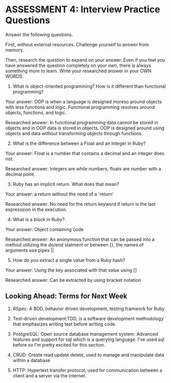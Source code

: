 # ASSESSMENT 4: Interview Practice Questions

Answer the following questions.

First, without external resources. Challenge yourself to answer from memory.

Then, research the question to expand on your answer. Even if you feel you have answered the question completely on your own, there is always something more to learn. Write your researched answer in your OWN WORDS.

1. What is object-oriented programming? How is it different than functional programming?

Your answer: OOP is when a language is designed moreso around objects with less functions and logic. Functional programming resolves around objects, functions, and logic.

Researched answer: In functional programming data cannot be stored in objects and in OOP data is stored in objects. OOP is designed around using objects and data without transforming objects through functions.

2. What is the difference between a Float and an Integer in Ruby?

Your answer: Float is a number that contains a decimal and an integer does not.

Researched answer: Integers are while numbers, floats are number with a decimal point.

3. Ruby has an implicit return. What does that mean?

Your answer: a return without the need of a 'return'

Researched answer: No need for the return keyword if return is the last expresssion in the execution.

4. What is a block in Ruby?.

Your answer: Object containing code

Researched answer: An anonymous function that can be passed into a method utilizing the do/end statment or between {}, the names of arguments use pipes ||

5. How do you extract a single value from a Ruby hash?

Your answer: Using the key associated with that value using []

Researched answer: Can be extracted by using bracket notation

## Looking Ahead: Terms for Next Week

1. RSpec: A BDD, behavior driven development, testing framwork for Ruby

2. Test-driven development:TDD, is a software development methodology that emphasizes writing test before writing code.

3. PostgreSQL: Open source database management system. Advanced features and support for sql which is a querying language. I've used sql before so I'm pretty excited for this section.

4. CRUD: Create read update delete, used to manage and manipulate data within a database

5. HTTP: Hypertext transfer protocol, used for communication between a client and a server via the internet.
